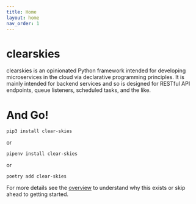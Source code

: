 ```yaml
---
title: Home
layout: home
nav_order: 1
---
```


# clearskies

clearskies is an opinionated Python framework intended for developing microservices in the cloud via declarative programming principles.  It is mainly intended for backend services and so is designed for RESTful API endpoints, queue listeners, scheduled tasks, and the like.

# And Go!

```
pip3 install clear-skies
```

or

```
pipenv install clear-skies
```

or

```
poetry add clear-skies
```

For more details see the [overview](docs/overview.html) to understand why this exists or skip ahead to getting started.
